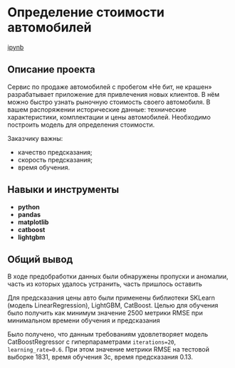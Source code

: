 # Определение стоимости автомобилей
[ipynb](https://github.com/aq2003/Portfolio/blob/main/Gold%20Recovery/P9_Portfolio.ipynb)

## Описание проекта

Сервис по продаже автомобилей с пробегом «Не бит, не крашен» разрабатывает приложение для привлечения новых клиентов. В нём можно быстро узнать рыночную стоимость своего автомобиля. В вашем распоряжении исторические данные: технические характеристики, комплектации и цены автомобилей. Необходимо построить модель для определения стоимости.

Заказчику важны:

- качество предсказания;
- скорость предсказания;
- время обучения.

## Навыки и инструменты

- **python**
- **pandas**
- **matplotlib**
- **catboost**
- **lightgbm**

## 

## Общий вывод

В ходе предобработки данных были обнаружены пропуски и аномалии, часть из которых удалось устранить, часть пришлось оставить

Для предсказания цены авто были применены библиотеки SKLearn (модель LinearRegression), LightGBM, CatBoost. Целью для обучения было получить как минимум значение 2500 метрики RMSE при минимальном времени обучения и предсказания

Было получено, что данным требованиям удовлетворяет модель CatBoostRegressor с гиперпараметрами `iterations=20`, `learning_rate=0.6`. При этом значение метрики RMSE на тестовой выборке 1831, время обучения 3с, время предсказания 0.13.